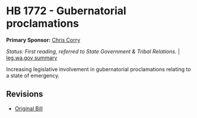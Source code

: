 # HB 1772 - Gubernatorial proclamations
**Primary Sponsor:** [Chris Corry](/person/leg/corry_ch.md)

*Status: First reading, referred to State Government & Tribal Relations.* | [leg.wa.gov summary](https://app.leg.wa.gov/billsummary?BillNumber=1772&Year=2021)

Increasing legislative involvement in gubernatorial proclamations relating to a state of emergency.

## Revisions
* [Original Bill](1/)